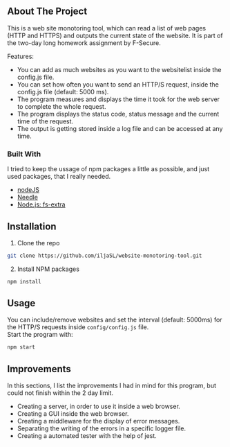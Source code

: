 ## About The Project

This is a web site monotoring tool, which can read a list of web pages (HTTP and HTTPS) and outputs the current state of the website.
It is part of the two-day long homework assignment by F-Secure.

Features:
* You can add as much websites as you want to the websitelist inside the config.js file.
* You can set how often you want to send an HTTP/S request, inside the config.js file (default: 5000 ms).
* The program measures and displays the time it took for the web server to complete the whole request.
* The program displays the status code, status message and the current time of the request.
* The output is getting stored inside a log file and can be accessed at any time.

### Built With

I tried to keep the ussage of npm packages a little as possible, and just used packages, that I really needed.

* [nodeJS](https://nodejs.org/en/)
* [Needle](https://www.npmjs.com/package/needle)
* [Node.js: fs-extra](https://www.npmjs.com/package/fs-extra)

## Installation

1. Clone the repo
```sh
git clone https://github.com/iljaSL/website-monotoring-tool.git
```
2. Install NPM packages
```sh
npm install
```
## Usage

You can include/remove websites and set the interval (default: 5000ms) for the HTTP/S requests inside `config/config.js` file. <br>
Start the program with:

```sh
npm start
```
## Improvements

In this sections, I list the improvements I had in mind for this program, but could not finish within the 2 day limit.

* Creating a server, in order to use it inside a web browser.
* Creating a GUI inside the web browser.
* Creating a middleware for the display of error messages.
* Separating the writing of the errors in a specific logger file.
* Creating a automated tester with the help of jest.
